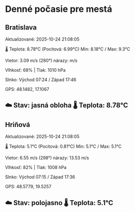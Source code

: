 ﻿# Denné počasie pre mestá

## Bratislava
Aktualizované: 2025-10-24 21:08:05

🌡️ Teplota: 8.78°C 
(Pocitová: 6.99°C)
Min: 8.18°C / Max: 9.3°C

Vietor: 3.09 m/s    (280°) 
nárazy:  m/s

Vlhkosť: 68% | Tlak: 1010 hPa

Slnko: Východ 07:24 / Západ 17:46

GPS: 48.1482, 17.1067

☁️ Stav: jasná obloha        🌡️ Teplota: 8.78°C
---

## Hriňová
Aktualizované: 2025-10-24 21:08:05

🌡️ Teplota: 5.1°C 
(Pocitová: 0.81°C)
Min: 5.1°C / Max: 5.1°C

Vietor: 6.55 m/s (298°)
nárazy: 13.53 m/s

Vlhkosť: 82% | Tlak: 1008 hPa

Slnko: Východ 07:15 / Západ 17:36

GPS: 48.5779, 19.5257

☁️ Stav: polojasno        🌡️ Teplota: 5.1°C
---
